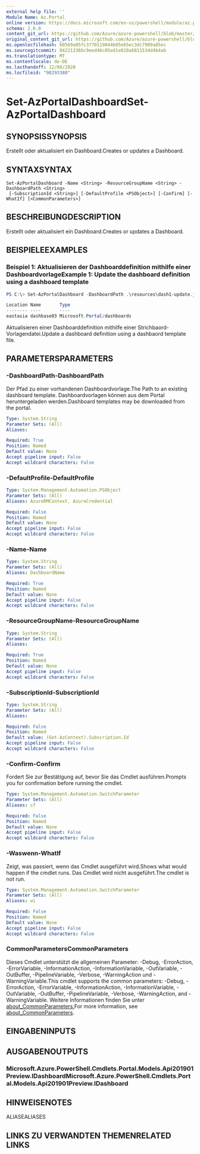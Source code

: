 ```yaml
---
external help file: ''
Module Name: Az.Portal
online version: https://docs.microsoft.com/en-us/powershell/module/az.portal/set-azportaldashboard
schema: 2.0.0
content_git_url: https://github.com/Azure/azure-powershell/blob/master/src/Portal/help/Set-AzPortalDashboard.md
original_content_git_url: https://github.com/Azure/azure-powershell/blob/master/src/Portal/help/Set-AzPortalDashboard.md
ms.openlocfilehash: 60569a05fc3770119844b05e65ec3dc7989a85ec
ms.sourcegitcommit: 04221336bc9eed46c05ed1e828a6811534d4b4ab
ms.translationtype: MT
ms.contentlocale: de-DE
ms.lasthandoff: 12/08/2020
ms.locfileid: "98293380"
---
```

# <span data-ttu-id="82b28-101">Set-AzPortalDashboard</span><span class="sxs-lookup"><span data-stu-id="82b28-101">Set-AzPortalDashboard</span></span>

## <span data-ttu-id="82b28-102">SYNOPSIS</span><span class="sxs-lookup"><span data-stu-id="82b28-102">SYNOPSIS</span></span>
<span data-ttu-id="82b28-103">Erstellt oder aktualisiert ein Dashboard.</span><span class="sxs-lookup"><span data-stu-id="82b28-103">Creates or updates a Dashboard.</span></span>

## <span data-ttu-id="82b28-104">SYNTAX</span><span class="sxs-lookup"><span data-stu-id="82b28-104">SYNTAX</span></span>

```
Set-AzPortalDashboard -Name <String> -ResourceGroupName <String> -DashboardPath <String>
 [-SubscriptionId <String>] [-DefaultProfile <PSObject>] [-Confirm] [-WhatIf] [<CommonParameters>]
```

## <span data-ttu-id="82b28-105">BESCHREIBUNG</span><span class="sxs-lookup"><span data-stu-id="82b28-105">DESCRIPTION</span></span>
<span data-ttu-id="82b28-106">Erstellt oder aktualisiert ein Dashboard.</span><span class="sxs-lookup"><span data-stu-id="82b28-106">Creates or updates a Dashboard.</span></span>

## <span data-ttu-id="82b28-107">BEISPIELE</span><span class="sxs-lookup"><span data-stu-id="82b28-107">EXAMPLES</span></span>

### <span data-ttu-id="82b28-108">Beispiel 1: Aktualisieren der Dashboarddefinition mithilfe einer Dashboardvorlage</span><span class="sxs-lookup"><span data-stu-id="82b28-108">Example 1: Update the dashboard definition using a dashboard template</span></span>
```powershell
PS C:\> Set-AzPortalDashboard -DashboardPath .\resources\dash1-update.json -ResourceGroupName my-rg -DashboardName dashbase03

Location Name       Type
-------- ----       ----
eastasia dashbase03 Microsoft.Portal/dashboards
```

<span data-ttu-id="82b28-109">Aktualisieren einer Dashboarddefinition mithilfe einer Strichbaord-Vorlagendatei.</span><span class="sxs-lookup"><span data-stu-id="82b28-109">Update a dashboard definition using a dashbaord template file.</span></span>

## <span data-ttu-id="82b28-110">PARAMETERS</span><span class="sxs-lookup"><span data-stu-id="82b28-110">PARAMETERS</span></span>

### <span data-ttu-id="82b28-111">-DashboardPath</span><span class="sxs-lookup"><span data-stu-id="82b28-111">-DashboardPath</span></span>
<span data-ttu-id="82b28-112">Der Pfad zu einer vorhandenen Dashboardvorlage.</span><span class="sxs-lookup"><span data-stu-id="82b28-112">The Path to an existing dashboard template.</span></span>
<span data-ttu-id="82b28-113">Dashboardvorlagen können aus dem Portal heruntergeladen werden.</span><span class="sxs-lookup"><span data-stu-id="82b28-113">Dashboard templates may be downloaded from the portal.</span></span>

```yaml
Type: System.String
Parameter Sets: (All)
Aliases:

Required: True
Position: Named
Default value: None
Accept pipeline input: False
Accept wildcard characters: False
```

### <span data-ttu-id="82b28-114">-DefaultProfile</span><span class="sxs-lookup"><span data-stu-id="82b28-114">-DefaultProfile</span></span>


```yaml
Type: System.Management.Automation.PSObject
Parameter Sets: (All)
Aliases: AzureRMContext, AzureCredential

Required: False
Position: Named
Default value: None
Accept pipeline input: False
Accept wildcard characters: False
```

### <span data-ttu-id="82b28-115">-Name</span><span class="sxs-lookup"><span data-stu-id="82b28-115">-Name</span></span>


```yaml
Type: System.String
Parameter Sets: (All)
Aliases: DashboardName

Required: True
Position: Named
Default value: None
Accept pipeline input: False
Accept wildcard characters: False
```

### <span data-ttu-id="82b28-116">-ResourceGroupName</span><span class="sxs-lookup"><span data-stu-id="82b28-116">-ResourceGroupName</span></span>


```yaml
Type: System.String
Parameter Sets: (All)
Aliases:

Required: True
Position: Named
Default value: None
Accept pipeline input: False
Accept wildcard characters: False
```

### <span data-ttu-id="82b28-117">-SubscriptionId</span><span class="sxs-lookup"><span data-stu-id="82b28-117">-SubscriptionId</span></span>


```yaml
Type: System.String
Parameter Sets: (All)
Aliases:

Required: False
Position: Named
Default value: (Get-AzContext).Subscription.Id
Accept pipeline input: False
Accept wildcard characters: False
```

### <span data-ttu-id="82b28-118">-Confirm</span><span class="sxs-lookup"><span data-stu-id="82b28-118">-Confirm</span></span>
<span data-ttu-id="82b28-119">Fordert Sie zur Bestätigung auf, bevor Sie das Cmdlet ausführen.</span><span class="sxs-lookup"><span data-stu-id="82b28-119">Prompts you for confirmation before running the cmdlet.</span></span>

```yaml
Type: System.Management.Automation.SwitchParameter
Parameter Sets: (All)
Aliases: cf

Required: False
Position: Named
Default value: None
Accept pipeline input: False
Accept wildcard characters: False
```

### <span data-ttu-id="82b28-120">-Waswenn</span><span class="sxs-lookup"><span data-stu-id="82b28-120">-WhatIf</span></span>
<span data-ttu-id="82b28-121">Zeigt, was passiert, wenn das Cmdlet ausgeführt wird.</span><span class="sxs-lookup"><span data-stu-id="82b28-121">Shows what would happen if the cmdlet runs.</span></span>
<span data-ttu-id="82b28-122">Das Cmdlet wird nicht ausgeführt.</span><span class="sxs-lookup"><span data-stu-id="82b28-122">The cmdlet is not run.</span></span>

```yaml
Type: System.Management.Automation.SwitchParameter
Parameter Sets: (All)
Aliases: wi

Required: False
Position: Named
Default value: None
Accept pipeline input: False
Accept wildcard characters: False
```

### <span data-ttu-id="82b28-123">CommonParameters</span><span class="sxs-lookup"><span data-stu-id="82b28-123">CommonParameters</span></span>
<span data-ttu-id="82b28-124">Dieses Cmdlet unterstützt die allgemeinen Parameter: -Debug, -ErrorAction, -ErrorVariable, -InformationAction, -InformationVariable, -OutVariable, -OutBuffer, -PipelineVariable, -Verbose, -WarningAction und -WarningVariable.</span><span class="sxs-lookup"><span data-stu-id="82b28-124">This cmdlet supports the common parameters: -Debug, -ErrorAction, -ErrorVariable, -InformationAction, -InformationVariable, -OutVariable, -OutBuffer, -PipelineVariable, -Verbose, -WarningAction, and -WarningVariable.</span></span> <span data-ttu-id="82b28-125">Weitere Informationen finden Sie unter [about_CommonParameters.](http://go.microsoft.com/fwlink/?LinkID=113216)</span><span class="sxs-lookup"><span data-stu-id="82b28-125">For more information, see [about_CommonParameters](http://go.microsoft.com/fwlink/?LinkID=113216).</span></span>

## <span data-ttu-id="82b28-126">EINGABEN</span><span class="sxs-lookup"><span data-stu-id="82b28-126">INPUTS</span></span>

## <span data-ttu-id="82b28-127">AUSGABEN</span><span class="sxs-lookup"><span data-stu-id="82b28-127">OUTPUTS</span></span>

### <span data-ttu-id="82b28-128">Microsoft.Azure.PowerShell.Cmdlets.Portal.Models.Api201901Preview.IDashboard</span><span class="sxs-lookup"><span data-stu-id="82b28-128">Microsoft.Azure.PowerShell.Cmdlets.Portal.Models.Api201901Preview.IDashboard</span></span>

## <span data-ttu-id="82b28-129">HINWEISE</span><span class="sxs-lookup"><span data-stu-id="82b28-129">NOTES</span></span>

<span data-ttu-id="82b28-130">ALIASE</span><span class="sxs-lookup"><span data-stu-id="82b28-130">ALIASES</span></span>

## <span data-ttu-id="82b28-131">LINKS ZU VERWANDTEN THEMEN</span><span class="sxs-lookup"><span data-stu-id="82b28-131">RELATED LINKS</span></span>

